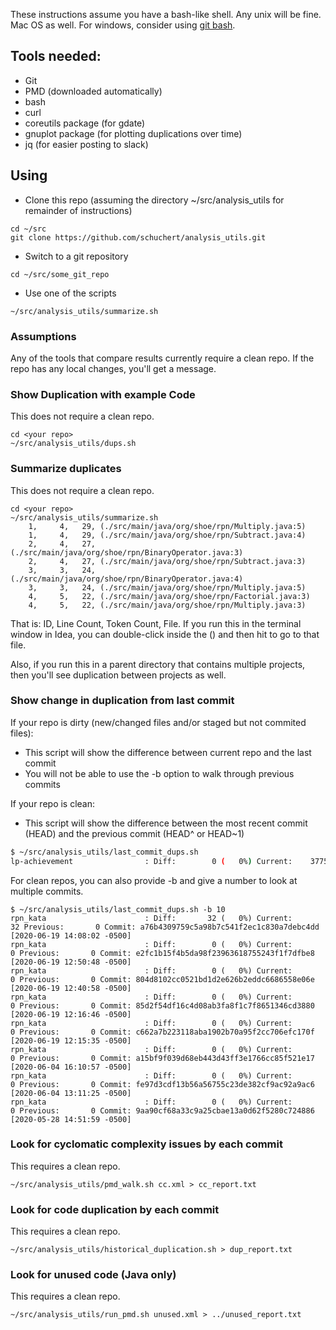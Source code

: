 These instructions assume you have a bash-like shell. Any unix will be fine. Mac OS as well. For windows, consider using [git bash](https://gitforwindows.org/).

## Tools needed:
* Git
* PMD (downloaded automatically)
* bash 
* curl
* coreutils package (for gdate)
* gnuplot package (for plotting duplications over time)
* jq (for easier posting to slack)

## Using
* Clone this repo (assuming the directory ~/src/analysis_utils for remainder of instructions)
```
cd ~/src
git clone https://github.com/schuchert/analysis_utils.git
```
* Switch to a git repository
```
cd ~/src/some_git_repo
```

* Use one of the scripts
```
~/src/analysis_utils/summarize.sh
```

### Assumptions
Any of the tools that compare results currently require a clean repo.
If the repo has any local changes, you'll get a message. 

### Show Duplication with example Code
This does not require a clean repo.
```
cd <your repo>
~/src/analysis_utils/dups.sh 
```

### Summarize duplicates
This does not require a clean repo.
```
cd <your repo>
~/src/analysis_utils/summarize.sh 
    1,     4,   29, (./src/main/java/org/shoe/rpn/Multiply.java:5)
    1,     4,   29, (./src/main/java/org/shoe/rpn/Subtract.java:4)
    2,     4,   27, (./src/main/java/org/shoe/rpn/BinaryOperator.java:3)
    2,     4,   27, (./src/main/java/org/shoe/rpn/Subtract.java:3)
    3,     3,   24, (./src/main/java/org/shoe/rpn/BinaryOperator.java:4)
    3,     3,   24, (./src/main/java/org/shoe/rpn/Multiply.java:5)
    4,     5,   22, (./src/main/java/org/shoe/rpn/Factorial.java:3)
    4,     5,   22, (./src/main/java/org/shoe/rpn/Multiply.java:3)
```
That is: ID, Line Count, Token Count, File. If you run this in the terminal window in Idea, 
you can double-click inside the () and then hit <shift> <shift> <return> to go to that file.

Also, if you run this in a parent directory that contains multiple
projects, then you'll see duplication between projects as well.

### Show change in duplication from last commit
If your repo is dirty (new/changed files and/or staged but not commited files):
* This script will show the difference between current repo and the last commit
* You will not be able to use the -b option to walk through previous commits

If your repo is clean:
* This script will show the difference between the most recent commit (HEAD) and the previous commit (HEAD^ or HEAD~1)

```bash
$ ~/src/analysis_utils/last_commit_dups.sh
lp-achievement                : Diff:        0 (   0%) Current:    3775 Previous:    3775 Commit: 4c946a793bdf934b00d8df8bd020168f424aa2c9 [2020-08-27 12:01:07 -0500]
```

For clean repos, you can also provide -b and give a number to look at multiple commits.
```
$ ~/src/analysis_utils/last_commit_dups.sh -b 10
rpn_kata                      : Diff:       32 (   0%) Current:      32 Previous:       0 Commit: a76b4309759c5a98b7c541f2ec1c830a7debc4dd [2020-06-19 14:08:02 -0500]
rpn_kata                      : Diff:        0 (   0%) Current:       0 Previous:       0 Commit: e2fc1b15f4b5da98f23963618755243f1f7dfbe8 [2020-06-19 12:50:48 -0500]
rpn_kata                      : Diff:        0 (   0%) Current:       0 Previous:       0 Commit: 804d8102cc0521bd1d2e626b2eddc6686558e06e [2020-06-19 12:40:58 -0500]
rpn_kata                      : Diff:        0 (   0%) Current:       0 Previous:       0 Commit: 85d2f54df16c4d08ab3fa8f1c7f8651346cd3880 [2020-06-19 12:16:46 -0500]
rpn_kata                      : Diff:        0 (   0%) Current:       0 Previous:       0 Commit: c662a7b223118aba1902b70a95f2cc706efc170f [2020-06-19 12:15:35 -0500]
rpn_kata                      : Diff:        0 (   0%) Current:       0 Previous:       0 Commit: a15bf9f039d68eb443d43ff3e1766cc85f521e17 [2020-06-04 16:10:57 -0500]
rpn_kata                      : Diff:        0 (   0%) Current:       0 Previous:       0 Commit: fe97d3cdf13b56a56755c23de382cf9ac92a9ac6 [2020-06-04 13:11:25 -0500]
rpn_kata                      : Diff:        0 (   0%) Current:       0 Previous:       0 Commit: 9aa90cf68a33c9a25cbae13a0d62f5280c724886 [2020-05-28 14:51:59 -0500]
```

### Look for cyclomatic complexity issues by each commit
This requires a clean repo.
```
~/src/analysis_utils/pmd_walk.sh cc.xml > cc_report.txt
```

### Look for code duplication by each commit
This requires a clean repo.
```
~/src/analysis_utils/historical_duplication.sh > dup_report.txt
```

### Look for unused code (Java only)
This requires a clean repo.
```
~/src/analysis_utils/run_pmd.sh unused.xml > ../unused_report.txt
```

